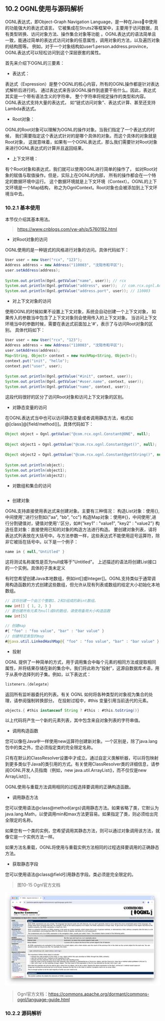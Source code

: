 ## 10.2 OGNL使用与源码解析


OGNL表达式，即Object-Graph Navigation Language，是一种在Java中使用的功能强大的表达式语言。
它被集成在Struts2等框架中，主要用于访问数据，具有类型转换、访问对象方法、操作集合对象等功能
。OGNL表达式的语法简单且一致，能通过简单的表达式访问对象的任意属性，调用对象的方法，以及遍历对象的结构图等。
例如，对于一个对象结构如user1.person.address.province，OGNL表达式可以轻松访问到这个深层嵌套的属性。

首先来介绍下OGNL的三要素：

+ 表达式：

表达式（Expression）是整个OGNL的核心内容，所有的OGNL操作都是针对表达式解析后进行的。
通过表达式来告诉OGNL操作到底要干些什么。因此，表达式其实是一个带有语法含义的字符串，
整个字符串将规定操作的类型和内容。OGNL表达式支持大量的表达式，
如“链式访问对象”、表达式计算、甚至还支持Lambda表达式。

+ Root对象：

OGNL的Root对象可以理解为OGNL的操作对象。当我们指定了一个表达式的时候，
我们需要指定这个表达式针对的是哪个具体的对象。而这个具体的对象就是Root对象，
这就意味着，如果有一个OGNL表达式，那么我们需要针对Root对象来进行OGNL表达式的计算并且返回结果。

+ 上下文环境：

有个Root对象和表达式，我们就可以使用OGNL进行简单的操作了，
如对Root对象的赋值与取值操作。但是，实际上在OGNL的内部，
所有的操作都会在一个特定的数据环境中运行。
这个数据环境就是上下文环境（Context）。OGNL的上下文环境是一个Map结构，
称之为OgnlContext。Root对象也会被添加到上下文环境当中去。

### 10.2.1 基本使用

本节仅介绍其基本用法。

> https://www.cnblogs.com/yw-ah/p/5760192.html

+ 对Root对象的访问

OGNL使用的是一种链式的风格进行对象的访问。具体代码如下：
```java
User user = new User("rcx", "123");
Address address = new Address("110003", "沈阳市和平区");
user.setAddress(address);

System.out.println(Ognl.getValue("name", user)); // rcx
System.out.println(Ognl.getValue("address", user));  // com.rcx.ognl.Address@dda25b
System.out.println(Ognl.getValue("address.port", user)); // 110003
```

+ 对上下文对象的访问

使用OGNL的时候如果不设置上下文对象，系统会自动创建一个上下文对象，
如果传入的参数当中包含了上下文对象则会使用传入的上下文对象。
当访问上下文环境当中的参数时候，需要在表达式前面加上'#'，表示了与访问Root对象的区别。
具体代码如下：
```java
User user = new User("rcx", "123");
Address address = new Address("110003", "沈阳市和平区");
user.setAddress(address);
Map<String, Object> context = new HashMap<String, Object>();
context.put("init", "hello");
context.put("user", user);

System.out.println(Ognl.getValue("#init", context, user));
System.out.println(Ognl.getValue("#user.name", context, user));
System.out.println(Ognl.getValue("name", context, user));
```
这段代码很好的区分了访问Root对象和访问上下文对象的区别。

+ 对静态变量的访问

在OGNL表达式当中也可以访问静态变量或者调用静态方法，格式如@[class]@[field/method()]。具体代码如下：
```java
Object object = Ognl.getValue("@com.rcx.ognl.Constant@ONE", null);
            
Object object1 = Ognl.getValue("@com.rcx.ognl.Constant@get()", null);
            
Object object2 = Ognl.getValue("@com.rcx.ognl.Constant@getString()", null);
            
System.out.println(object);
System.out.println(object1);
System.out.println(object2);
```

+ 对数组和集合的访问
```java

```

+ 创建对象

OGNL支持直接使用表达式来创建对象。主要有三种情况：
构造List对象：使用{},中间使用','进行分割如{"aa", "bb", "cc"}
构造Map对象：使用#{}，中间使用',进行分割键值对，键值对使用':'区分，如#{"key1" : "value1", "key2" : "value2"}
构造任意对象：直接使用已知的对象的构造方法进行构造。
要创建对象列表，请将表达式列表放在大括号中。与方法参数一样，这些表达式不能使用逗号运算符，除非它被括在括号中。以下是一个例子：
```java
name in { null,"Untitled" }
```
这将测试名称属性是否为null或等于"Untitled"。
上述描述的语法将创建List接口的一个实例。具体的子类未定义

有时您希望创建Java本地数组，例如int[]或Integer[]。OGNL支持类似于通常调用构造函数的方式创建这些数组，但允许从现有列表或数组的给定大小初始化本地数组。
```java
// 这将创建一个由三个整数1、2和3组成的新int数组。
new int[] { 1, 2, 3 }
// 要创建所有元素为null或0的数组，请使用备用大小构造函数
new int[5]
```

```java
// 创建map
#{ "foo" : "foo value", "bar" : "bar value" }
// 创建特定类型的map
#@java.util.LinkedHashMap@{ "foo" : "foo value", "bar" : "bar value" }
```

+ 投射

OGNL 提供了一种简单的方式，用于调用集合中每个元素的相同方法或提取相同属性，并将结果存储在新的集合中。我们将此称为“投射”，这源自数据库术语，用于从表中选择列的子集。例如，以下表达式：
```java
listeners.{delegate}
```

返回所有监听器委托的列表。有关 OGNL 如何将各种类型的对象视为集合的处理，请参阅强制转换部分。
在投射过程中，#this 变量引用当前迭代的元素。
```java
objects.{ #this instanceof String ? #this : #this.toString()}
```
以上代码将产生一个新的元素列表，其中包含来自对象列表的字符串值。

+ 调用构造函数

您可以像在Java中一样使用new运算符创建新对象。一个区别是，除了java.lang包中的类之外，您必须指定类的完全限定名称。

只有在默认的ClassResolver设置中才成立。通过自定义类解析器，可以将包映射到更多类似于Java的类引用的方式。有关使用ClassResolver类的详细信息，请参阅OGNL开发人员指南（例如，new java.util.ArrayList()，而不仅仅是new ArrayList()）。

OGNL使用与重载方法调用相同的过程选择要调用的正确构造函数。

+ 调用静态方法

您可以使用语法@class@method(args)调用静态方法。如果省略了类，它默认为java.lang.Math，以使调用min和max方法更容易。如果指定了类，则必须给出完全限定的名称。

如果您有一个类的实例，您希望调用其静态方法，则可以通过对象调用该方法，就像它是一个实例方法一样。

如果方法名重载，OGNL将使用与重载实例方法相同的过程选择要调用的正确静态方法。

+ 获取静态字段

您可以使用语法@class@field引用静态字段。类必须是完全限定的。

> 图10-15 Ognl官方文档

![图10-15 Ognl官方文档](../../.vuepress/public/images/book/expression/img/10-15.jpg)

> Ognl官方文档：https://commons.apache.org/dormant/commons-ognl/language-guide.html



### 10.2.2 源码解析

